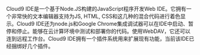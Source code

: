 Cloud9 IDE是一个基于Node.JS构建的JavaScript程序开发Web IDE。它拥有一个非常快的文本编辑器支持为JS, HTML, CSS和这几种的混合代码进行着色显示。Cloud9 IDE还为node.js和Google Chrome集成调试器可以在IDE中启动、暂停和停止。能够在云计算环境中测试和部署你的代码。使用WebDAV，它还可以连到远程工作台。Cloud9 IDE拥有一个插件系统用来扩展现有功能，当前该IDE已经捆绑好几个插件。